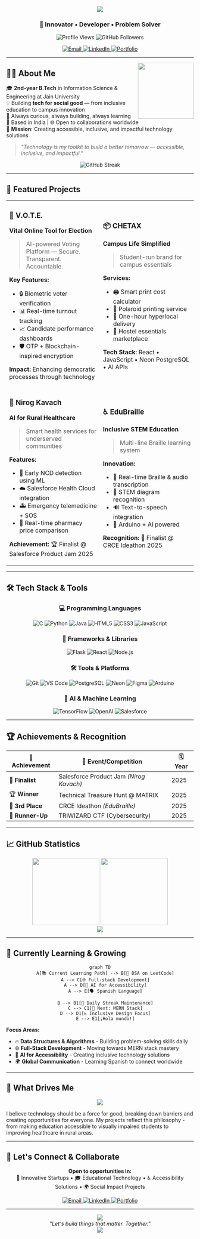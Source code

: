 <div align="center">
  <img src="https://readme-typing-svg.herokuapp.com/?font=Righteous&size=35&center=true&vCenter=true&width=500&height=70&duration=4000&lines=Hi+There!+👋;+I'm+Arnab+Mazumder!;" />
</div>

<h3 align="center">🚀 Innovator • Developer • Problem Solver</h3>

<div align="center">
  <img src="https://komarev.com/ghpvc/?username=arnab-mazumder&label=Profile%20Views&color=0e75b6&style=flat" alt="Profile Views" />
  <img src="https://img.shields.io/github/followers/arnab-mazumder?label=Followers&style=social" alt="GitHub Followers" />
</div>

<p align="center">
  <a href="mailto:arnab.mazumder1108@gmail.com">
    <img src="https://img.shields.io/badge/Gmail-D14836?style=for-the-badge&logo=gmail&logoColor=white" alt="Email"/>
  </a>
  <a href="https://www.linkedin.com/in/arnab-mazumder-b4a238326">
    <img src="https://img.shields.io/badge/LinkedIn-0A66C2?style=for-the-badge&logo=linkedin&logoColor=white" alt="LinkedIn"/>
  </a>
  <a href="https://web-resume-h0a5.onrender.com">
    <img src="https://img.shields.io/badge/Portfolio-FF5722?style=for-the-badge&logo=todoist&logoColor=white" alt="Portfolio"/>
  </a>
</p>

---

<img align="right" height="150" src="https://octodex.github.com/images/daftpunktocat-thomas.gif" />

## 🧑‍💻 About Me

🎓 **2nd-year B.Tech** in Information Science & Engineering at Jain University  
💡 Building **tech for social good** — from inclusive education to campus innovation  
🔧 Always curious, always building, always learning  
📍 Based in India | 🌐 Open to collaborations worldwide  
🎯 **Mission**: Creating accessible, inclusive, and impactful technology solutions

> _"Technology is my toolkit to build a better tomorrow — accessible, inclusive, and impactful."_

<div align="center">
  <img src="https://github-readme-streak-stats.herokuapp.com/?user=arnab-mazumder&theme=radical&hide_border=true" alt="GitHub Streak" />
</div>

---

## 🚀 Featured Projects

<table>
<tr>
<td width="50%">

### 🔐 V.O.T.E.
**Vital Online Tool for Election**
> AI-powered Voting Platform — Secure. Transparent. Accountable.

**Key Features:**
- 🔒 Biometric voter verification
- 📊 Real-time turnout tracking
- 📈 Candidate performance dashboards
- 🛡️ OTP + Blockchain-inspired encryption

**Impact:** Enhancing democratic processes through technology

</td>
<td width="50%">

### 📦 CHETAX
**Campus Life Simplified**
> Student-run brand for campus essentials

**Services:**
- 🖨️ Smart print cost calculator
- 📸 Polaroid printing service
- 🚚 One-hour hyperlocal delivery
- 🛒 Hostel essentials marketplace

**Tech Stack:** React • JavaScript • Neon PostgreSQL • AI APIs

</td>
</tr>
<tr>
<td width="50%">

### 🧠 Nirog Kavach
**AI for Rural Healthcare**
> Smart health services for underserved communities

**Features:**
- 🔬 Early NCD detection using ML
- ☁️ Salesforce Health Cloud integration
- 🚑 Emergency telemedicine + SOS
- 💊 Real-time pharmacy price comparison

**Achievement:** 🏆 Finalist @ Salesforce Product Jam 2025

</td>
<td width="50%">

### ♿ EduBraille
**Inclusive STEM Education**
> Multi-line Braille learning system

**Innovation:**
- 🎯 Real-time Braille & audio transcription
- 📐 STEM diagram recognition
- 🔊 Text-to-speech integration
- 🤖 Arduino + AI powered

**Recognition:** 🥉 Finalist @ CRCE Ideathon 2025

</td>
</tr>
</table>

---

## 🛠️ Tech Stack & Tools

<div align="center">

### 💻 Programming Languages
![C](https://img.shields.io/badge/C-00599C?style=for-the-badge&logo=c&logoColor=white)
![Python](https://img.shields.io/badge/Python-3776AB?style=for-the-badge&logo=python&logoColor=white)
![Java](https://img.shields.io/badge/Java-ED8B00?style=for-the-badge&logo=openjdk&logoColor=white)
![HTML5](https://img.shields.io/badge/HTML5-E34F26?style=for-the-badge&logo=html5&logoColor=white)
![CSS3](https://img.shields.io/badge/CSS3-1572B6?style=for-the-badge&logo=css3&logoColor=white)
![JavaScript](https://img.shields.io/badge/JavaScript-F7DF1E?style=for-the-badge&logo=javascript&logoColor=black)

### 🚀 Frameworks & Libraries
![Flask](https://img.shields.io/badge/Flask-000000?style=for-the-badge&logo=flask&logoColor=white)
![React](https://img.shields.io/badge/React-20232A?style=for-the-badge&logo=react&logoColor=61DAFB)
![Node.js](https://img.shields.io/badge/Node.js-43853D?style=for-the-badge&logo=node.js&logoColor=white)

### 🛠️ Tools & Platforms
![Git](https://img.shields.io/badge/Git-F05032?style=for-the-badge&logo=git&logoColor=white)
![VS Code](https://img.shields.io/badge/VS%20Code-007ACC?style=for-the-badge&logo=visual-studio-code&logoColor=white)
![PostgreSQL](https://img.shields.io/badge/PostgreSQL-316192?style=for-the-badge&logo=postgresql&logoColor=white)
![Neon](https://img.shields.io/badge/Neon-00E699?style=for-the-badge&logo=neon&logoColor=white)
![Figma](https://img.shields.io/badge/Figma-F24E1E?style=for-the-badge&logo=figma&logoColor=white)
![Arduino](https://img.shields.io/badge/Arduino-00979D?style=for-the-badge&logo=Arduino&logoColor=white)

### 🤖 AI & Machine Learning
![TensorFlow](https://img.shields.io/badge/TensorFlow-FF6F00?style=for-the-badge&logo=tensorflow&logoColor=white)
![OpenAI](https://img.shields.io/badge/OpenAI-412991?style=for-the-badge&logo=openai&logoColor=white)
![Salesforce](https://img.shields.io/badge/Salesforce-00A1E0?style=for-the-badge&logo=salesforce&logoColor=white)

</div>

---

## 🏆 Achievements & Recognition

<div align="center">

| 🏅 Achievement | 🎯 Event/Competition | 🗓️ Year |
|---|---|---|
| 🥇 **Finalist** | Salesforce Product Jam *(Nirog Kavach)* | 2025 |
| 🏆 **Winner** | Technical Treasure Hunt @ MATRIX | 2025 |
| 🥉 **3rd Place** | CRCE Ideathon *(EduBraille)* | 2025 |
| 🥈 **Runner-Up** | TRIWIZARD CTF (Cybersecurity) | 2025 |

</div>

---

## 📈 GitHub Statistics

<div align="center">
  <img src="https://github-readme-stats.vercel.app/api?username=arnab-mazumder&show_icons=true&theme=radical&hide_border=true&count_private=true" height="180" />
  <img src="https://github-readme-stats.vercel.app/api/top-langs/?username=arnab-mazumder&layout=compact&theme=radical&hide_border=true" height="180" />
</div>

<div align="center">
  <img src="https://github-readme-activity-graph.vercel.app/graph?username=arnab-mazumder&theme=github-compact&hide_border=true" />
</div>

---

## 🌱 Currently Learning & Growing

<div align="center">

```mermaid
graph TD
    A[📚 Current Learning Path] --> B[🧠 DSA on LeetCode]
    A --> C[🌐 Full-stack Development]
    A --> D[🤖 AI for Accessibility]
    A --> E[🗣️ Spanish Language]
    
    B --> B1[💪 Daily Streak Maintenance]
    C --> C1[🎯 Next: MERN Stack]
    D --> D1[♿ Inclusive Design Focus]
    E --> E1[¡Hola mundo!]
```

</div>

**Focus Areas:**
- 🔥 **Data Structures & Algorithms** - Building problem-solving skills daily
- 🌐 **Full-Stack Development** - Moving towards MERN stack mastery
- 🤖 **AI for Accessibility** - Creating inclusive technology solutions
- 🌍 **Global Communication** - Learning Spanish to connect worldwide

---

## 🎯 What Drives Me

<div align="center">
  <img src="https://readme-typing-svg.herokuapp.com/?font=Righteous&size=25&center=true&vCenter=true&width=600&height=50&duration=3000&lines=Building+Tech+for+Social+Good;Creating+Accessible+Solutions;Solving+Real-World+Problems;Empowering+Communities+Through+Code;" />
</div>

I believe technology should be a force for good, breaking down barriers and creating opportunities for everyone. My projects reflect this philosophy - from making education accessible to visually impaired students to improving healthcare in rural areas.

---

## 🤝 Let's Connect & Collaborate

<div align="center">
  <p>
    <strong>Open to opportunities in:</strong><br>
    🚀 Innovative Startups • 🎓 Educational Technology • ♿ Accessibility Solutions • 🌍 Social Impact Projects
  </p>
</div>

<div align="center">
  <a href="mailto:arnab.mazumder1108@gmail.com">
    <img src="https://img.shields.io/badge/📧_Email_Me-D14836?style=for-the-badge&logo=gmail&logoColor=white" alt="Email"/>
  </a>
  <a href="https://www.linkedin.com/in/arnab-mazumder-b4a238326/">
    <img src="https://img.shields.io/badge/🤝_Connect_on_LinkedIn-0A66C2?style=for-the-badge&logo=linkedin&logoColor=white" alt="LinkedIn"/>
  </a>
  <a href="https://web-resume-h0a5.onrender.com">
    <img src="https://img.shields.io/badge/🌐_View_Portfolio-FF5722?style=for-the-badge&logo=todoist&logoColor=white" alt="Portfolio"/>
  </a>
</div>

---

<div align="center">
  <img src="https://capsule-render.vercel.app/api?type=waving&color=gradient&height=100&section=footer" />
</div>

<div align="center">
  <i>"Let's build things that matter. Together."</i>
</div>

<div align="center">
  <img src="https://readme-typing-svg.herokuapp.com/?font=Righteous&size=20&center=true&vCenter=true&width=500&height=50&duration=4000&lines=Thanks+for+visiting!;Let's+create+something+amazing!;" />
</div>

